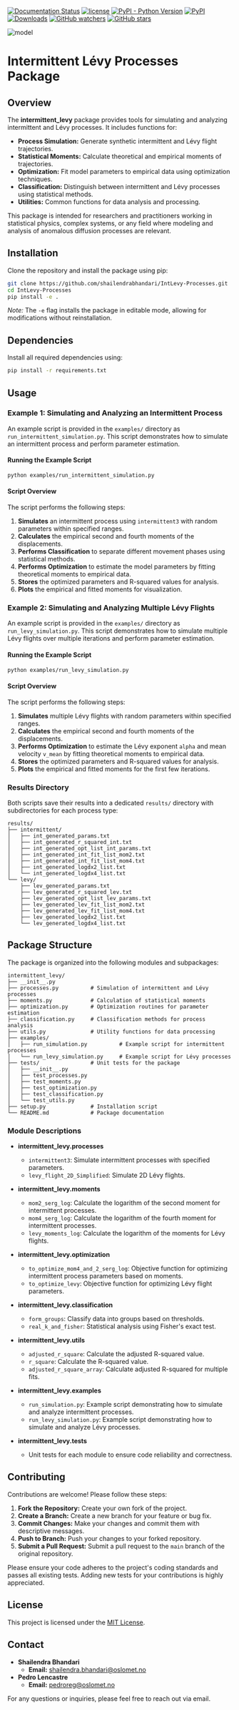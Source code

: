 [![Documentation Status](https://readthedocs.org/projects/intlevy-processes/badge/?version=latest)](https://intlevy-processes.readthedocs.io/en/latest/)
[![license](https://img.shields.io/badge/License-MIT-brightgreen)](https://github.com/shailendrabhandari/IntLevy-Processes/blob/main/LICENSE)
[![PyPI - Python Version](https://img.shields.io/pypi/pyversions/intermittent-levy)](https://pypi.org/project/intermittent-levy/)
[![PyPI](https://img.shields.io/pypi/v/intermittent-levy)](https://pypi.org/project/intermittent-levy/)
[![Downloads](https://pepy.tech/badge/intermittent-levy)](https://pepy.tech/project/intermittent-levy)
[![GitHub watchers](https://img.shields.io/github/watchers/shailendrabhandari/IntLevy-Processes?style=social)](https://github.com/shailendrabhandari/IntLevy-Processes/watchers)
[![GitHub stars](https://img.shields.io/github/stars/shailendrabhandari/IntLevy-Processes?style=social)](https://github.com/shailendrabhandari/IntLevy-Processes/stargazers)

![model](https://raw.githubusercontent.com/shailendrabhandari/IntLevy-Processes/main/intermittent_levy/examples/results/IntLevy.jpg)


# Intermittent Lévy Processes Package
## Overview

The **intermittent_levy** package provides tools for simulating and analyzing intermittent and Lévy processes. It includes functions for:

- **Process Simulation:** Generate synthetic intermittent and Lévy flight trajectories.
- **Statistical Moments:** Calculate theoretical and empirical moments of trajectories.
- **Optimization:** Fit model parameters to empirical data using optimization techniques.
- **Classification:** Distinguish between intermittent and Lévy processes using statistical methods.
- **Utilities:** Common functions for data analysis and processing.

This package is intended for researchers and practitioners working in statistical physics, complex systems, or any field where modeling and analysis of anomalous diffusion processes are relevant.

## Installation

Clone the repository and install the package using pip:

```bash
git clone https://github.com/shailendrabhandari/IntLevy-Processes.git
cd IntLevy-Processes
pip install -e .
```

*Note:* The `-e` flag installs the package in editable mode, allowing for modifications without reinstallation.

## Dependencies

Install all required dependencies using:

```bash
pip install -r requirements.txt
```


## Usage

### Example 1: Simulating and Analyzing an Intermittent Process

An example script is provided in the `examples/` directory as `run_intermittent_simulation.py`. This script demonstrates how to simulate an intermittent process and perform parameter estimation.

#### Running the Example Script

```bash
python examples/run_intermittent_simulation.py
```

#### Script Overview

The script performs the following steps:

1. **Simulates** an intermittent process using `intermittent3` with random parameters within specified ranges.
2. **Calculates** the empirical second and fourth moments of the displacements.
3. **Performs Classification** to separate different movement phases using statistical methods.
4. **Performs Optimization** to estimate the model parameters by fitting theoretical moments to empirical data.
5. **Stores** the optimized parameters and R-squared values for analysis.
6. **Plots** the empirical and fitted moments for visualization.

### Example 2: Simulating and Analyzing Multiple Lévy Flights

An example script is provided in the `examples/` directory as `run_levy_simulation.py`. This script demonstrates how to simulate multiple Lévy flights over multiple iterations and perform parameter estimation.

#### Running the Example Script

```bash
python examples/run_levy_simulation.py
```

#### Script Overview

The script performs the following steps:

1. **Simulates** multiple Lévy flights with random parameters within specified ranges.
2. **Calculates** the empirical second and fourth moments of the displacements.
3. **Performs Optimization** to estimate the Lévy exponent `alpha` and mean velocity `v_mean` by fitting theoretical moments to empirical data.
4. **Stores** the optimized parameters and R-squared values for analysis.
5. **Plots** the empirical and fitted moments for the first few iterations.

### Results Directory

Both scripts save their results into a dedicated `results/` directory with subdirectories for each process type:

```
results/
├── intermittent/
│   ├── int_generated_params.txt
│   ├── int_generated_r_squared_int.txt
│   ├── int_generated_opt_list_int_params.txt
│   ├── int_generated_int_fit_list_mom2.txt
│   ├── int_generated_int_fit_list_mom4.txt
│   ├── int_generated_logdx2_list.txt
│   └── int_generated_logdx4_list.txt
└── levy/
    ├── lev_generated_params.txt
    ├── lev_generated_r_squared_lev.txt
    ├── lev_generated_opt_list_lev_params.txt
    ├── lev_generated_lev_fit_list_mom2.txt
    ├── lev_generated_lev_fit_list_mom4.txt
    ├── lev_generated_logdx2_list.txt
    └── lev_generated_logdx4_list.txt
```

## Package Structure

The package is organized into the following modules and subpackages:

```
intermittent_levy/
├── __init__.py
├── processes.py          # Simulation of intermittent and Lévy processes
├── moments.py            # Calculation of statistical moments
├── optimization.py       # Optimization routines for parameter estimation
├── classification.py     # Classification methods for process analysis
├── utils.py              # Utility functions for data processing
├── examples/
│   ├── run_simulation.py          # Example script for intermittent processes
│   └── run_levy_simulation.py     # Example script for Lévy processes
├── tests/                # Unit tests for the package
│   ├── __init__.py
│   ├── test_processes.py
│   ├── test_moments.py
│   ├── test_optimization.py
│   ├── test_classification.py
│   └── test_utils.py
├── setup.py              # Installation script
└── README.md             # Package documentation
```

### Module Descriptions

- **intermittent_levy.processes**
  - `intermittent3`: Simulate intermittent processes with specified parameters.
  - `levy_flight_2D_Simplified`: Simulate 2D Lévy flights.

- **intermittent_levy.moments**
  - `mom2_serg_log`: Calculate the logarithm of the second moment for intermittent processes.
  - `mom4_serg_log`: Calculate the logarithm of the fourth moment for intermittent processes.
  - `levy_moments_log`: Calculate the logarithm of the moments for Lévy flights.

- **intermittent_levy.optimization**
  - `to_optimize_mom4_and_2_serg_log`: Objective function for optimizing intermittent process parameters based on moments.
  - `to_optimize_levy`: Objective function for optimizing Lévy flight parameters.

- **intermittent_levy.classification**
  - `form_groups`: Classify data into groups based on thresholds.
  - `real_k_and_fisher`: Statistical analysis using Fisher's exact test.

- **intermittent_levy.utils**
  - `adjusted_r_square`: Calculate the adjusted R-squared value.
  - `r_square`: Calculate the R-squared value.
  - `adjusted_r_square_array`: Calculate adjusted R-squared for multiple fits.

- **intermittent_levy.examples**
  - `run_simulation.py`: Example script demonstrating how to simulate and analyze intermittent processes.
  - `run_levy_simulation.py`: Example script demonstrating how to simulate and analyze Lévy processes.

- **intermittent_levy.tests**
  - Unit tests for each module to ensure code reliability and correctness.

## Contributing

Contributions are welcome! Please follow these steps:

1. **Fork the Repository:** Create your own fork of the project.
2. **Create a Branch:** Create a new branch for your feature or bug fix.
3. **Commit Changes:** Make your changes and commit them with descriptive messages.
4. **Push to Branch:** Push your changes to your forked repository.
5. **Submit a Pull Request:** Submit a pull request to the `main` branch of the original repository.

Please ensure your code adheres to the project's coding standards and passes all existing tests. Adding new tests for your contributions is highly appreciated.

## License

This project is licensed under the [MIT License](https://github.com/shailendrabhandari/IntLevy-Processes/blob/main/LICENSE).

## Contact

- **Shailendra Bhandari**
  - **Email:** shailendra.bhandari@oslomet.no
- **Pedro Lencastre**
  - **Email:** pedroreg@oslomet.no

For any questions or inquiries, please feel free to reach out via email.